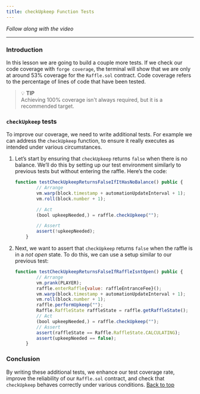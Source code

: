 ```yaml
---
title: checkUpkeep Function Tests
---
```


_Follow along with the video_

---

<a name="top"></a>

### Introduction

In this lesson we are going to build a couple more tests. If we check our code coverage with `forge coverage`, the terminal will show that we are only at around 53% coverage for the `Raffle.sol` contract. Code coverage refers to the percentage of lines of code that have been tested.

> 💡 **TIP** <br>
> Achieving 100% coverage isn't always required, but it is a recommended target.

### `checkUpkeep` tests

To improve our coverage, we need to write additional tests. For example we can address the `checkUpkeep` function, to ensure it really executes as intended under various circumstances.

1. Let’s start by ensuring that `checkUpkeep` returns `false` when there is no balance. We’ll do this by setting up our test environment similarly to previous tests but without entering the raffle. Here’s the code:

   ```js
   function testCheckUpkeepReturnsFalseIfItHasNoBalance() public {
           // Arrange
           vm.warp(block.timestamp + automationUpdateInterval + 1);
           vm.roll(block.number + 1);

           // Act
           (bool upkeepNeeded,) = raffle.checkUpkeep("");

           // Assert
           assert(!upkeepNeeded);
       }
   ```

2. Next, we want to assert that `checkUpkeep` returns `false` when the raffle is in a _not open_ state. To do this, we can use a setup similar to our previous test:
   ```js
   function testCheckUpkeepReturnsFalseIfRaffleIsntOpen() public {
           // Arrange
           vm.prank(PLAYER);
           raffle.enterRaffle{value: raffleEntranceFee}();
           vm.warp(block.timestamp + automationUpdateInterval + 1);
           vm.roll(block.number + 1);
           raffle.performUpkeep("");
           Raffle.RaffleState raffleState = raffle.getRaffleState();
           // Act
           (bool upkeepNeeded,) = raffle.checkUpkeep("");
           // Assert
           assert(raffleState == Raffle.RaffleState.CALCULATING);
           assert(upkeepNeeded == false);
       }
   ```

### Conclusion

By writing these additional tests, we enhance our test coverage rate, improve the reliability of our `Raffle.sol` contract, and check that `checkUpkeep` behaves correctly under various conditions.
[Back to top](#top)
